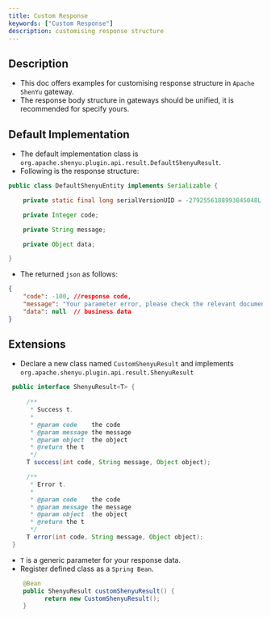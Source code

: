 ```yaml
---
title: Custom Response
keywords: ["Custom Response"]
description: customising response structure
---
```


## Description

* This doc offers examples for customising response structure in `Apache ShenYu` gateway.
* The response body structure in gateways should be unified, it is recommended for specify yours.


## Default Implementation

* The default implementation class is `org.apache.shenyu.plugin.api.result.DefaultShenyuResult`.
* Following is the response structure:

```java
public class DefaultShenyuEntity implements Serializable {

    private static final long serialVersionUID = -2792556188993845048L;

    private Integer code;

    private String message;

    private Object data;

}
```

* The returned `json` as follows:

```json
{
    "code": -100, //response code,
    "message": "Your parameter error, please check the relevant documentation!", //hint messages
    "data": null  // business data
}
```

## Extensions

* Declare a new class named `CustomShenyuResult` and implements `org.apache.shenyu.plugin.api.result.ShenyuResult`

```java
 public interface ShenyuResult<T> {
 
     /**
      * Success t.
      *
      * @param code    the code
      * @param message the message
      * @param object  the object
      * @return the t
      */
     T success(int code, String message, Object object);

     /**
      * Error t.
      *
      * @param code    the code
      * @param message the message
      * @param object  the object
      * @return the t
      */
     T error(int code, String message, Object object);
 }

```

* `T` is a generic parameter for your response data.
* Register defined class as a `Spring Bean`.

```java
    @Bean
    public ShenyuResult customShenyuResult() {
          return new CustomShenyuResult();
    }
```



